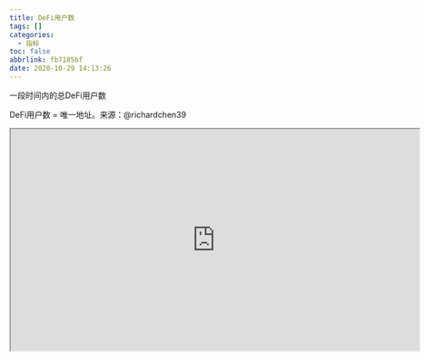 ```yaml
---
title: DeFi用户数
tags: []
categories:
  - 指标
toc: false
abbrlink: fb7185bf
date: 2020-10-29 14:13:26
---
```


一段时间内的总DeFi用户数

DeFi用户数 = 唯一地址。来源：@richardchen39

<iframe src="https://duneanalytics.com/embeds/2972/5739/872TWcIOIGWkiFn7Wq5VbcifYqGlBnBzHdMJoKVL" width="720", height="391"></iframe>